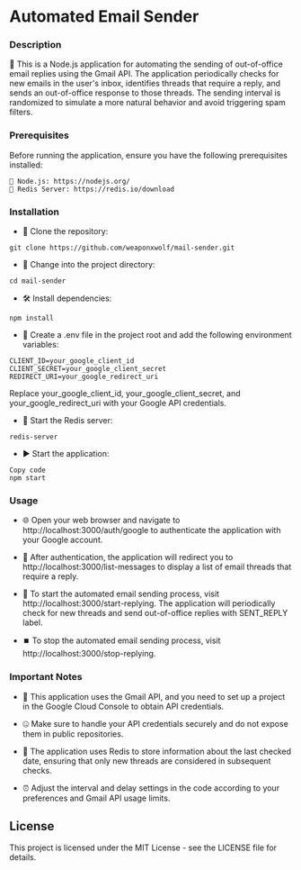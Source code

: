 # Automated Email Sender
### Description
🤖 This is a Node.js application for automating the sending of out-of-office email replies using the Gmail API. The application periodically checks for new emails in the user's inbox, identifies threads that require a reply, and sends an out-of-office response to those threads. The sending interval is randomized to simulate a more natural behavior and avoid triggering spam filters.

### Prerequisites
Before running the application, ensure you have the following prerequisites installed:
```
🚀 Node.js: https://nodejs.org/
🔄 Redis Server: https://redis.io/download
```
### Installation
- 📂 Clone the repository:
```
git clone https://github.com/weaponxwolf/mail-sender.git
```
- 📁 Change into the project directory:
```
cd mail-sender
```

- 🛠️ Install dependencies:
```
npm install
```

- 🔑 Create a .env file in the project root and add the following environment variables:
```
CLIENT_ID=your_google_client_id
CLIENT_SECRET=your_google_client_secret
REDIRECT_URI=your_google_redirect_uri
```

Replace your_google_client_id, your_google_client_secret, and your_google_redirect_uri with your Google API credentials.

- 🚀 Start the Redis server:
```
redis-server
```
- ▶️ Start the application:
```
Copy code
npm start
```
### Usage
- 🌐 Open your web browser and navigate to http://localhost:3000/auth/google to authenticate the application with your Google account.

- 🔄 After authentication, the application will redirect you to http://localhost:3000/list-messages to display a list of email threads that require a reply.

- 🚀 To start the automated email sending process, visit http://localhost:3000/start-replying. The application will periodically check for new threads and send out-of-office replies with SENT_REPLY label.

- ⏹️ To stop the automated email sending process, visit http://localhost:3000/stop-replying.

### Important Notes 
- 📡 This application uses the Gmail API, and you need to set up a project in the Google Cloud Console to obtain API credentials.

- 🤐 Make sure to handle your API credentials securely and do not expose them in public repositories.

- 🔄 The application uses Redis to store information about the last checked date, ensuring that only new threads are considered in subsequent checks.

- ⏰ Adjust the interval and delay settings in the code according to your preferences and Gmail API usage limits.

## License
This project is licensed under the MIT License - see the LICENSE file for details.
